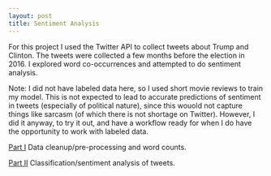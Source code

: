 ```yaml
---
layout: post
title: Sentiment Analysis
--- 
```


For this project I used the Twitter API to collect tweets about Trump and Clinton. The tweets were collected a few months before the election in 2016. I explored word co-occurrences and attempted to do sentiment analysis. 

Note: I did not have labeled data here, so I used short movie reviews to train my model. This is not expected to lead to accurate predictions of sentiment in tweets (especially of political nature), since this wouold not capture things like sarcasm (of which there is not shortage on Twitter). However, I did it anyway, to try it out, and have a workflow ready for when I do have the opportunity to work with labeled data.

[Part I](https://github.com/JoomiK/Trump_Clinton_Tweets/blob/master/Trump_Clinton_tweets.ipynb)
Data cleanup/pre-processing and word counts.

[Part II](https://github.com/JoomiK/Trump_Clinton_Tweets/blob/master/Trump_Clinton_Tweets_2.ipynb)
Classification/sentiment analysis of tweets.


